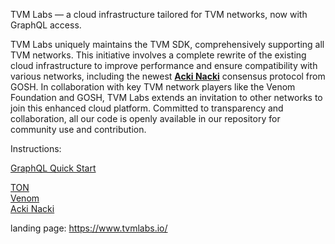 TVM Labs — a cloud infrastructure tailored for TVM networks, now with GraphQL access. 

TVM Labs uniquely maintains the TVM SDK, comprehensively supporting all TVM networks. This initiative involves a complete rewrite of the existing cloud infrastructure to improve performance and ensure compatibility with various networks, including the newest [**Acki Nacki**](https://github.com/tvmlabs/.github/blob/main/profile/acki%20nacki.md) consensus protocol from GOSH. In collaboration with key TVM network players like the Venom Foundation and GOSH, TVM Labs extends an invitation to other networks to join this enhanced cloud platform. Committed to transparency and collaboration, all our code is openly available in our repository for community use and contribution.

Instructions:

[GraphQL Quick Start](https://github.com/tvmlabs/.github/blob/main/profile/qs%20graphql.md)  

[TON](https://github.com/tvmlabs/.github/blob/main/profile/ton.md)  
[Venom](https://github.com/tvmlabs/.github/blob/main/profile/venom.md)  
[Acki Nacki](https://github.com/tvmlabs/.github/blob/main/profile/acki%20nacki.md)  


landing page: https://www.tvmlabs.io/




